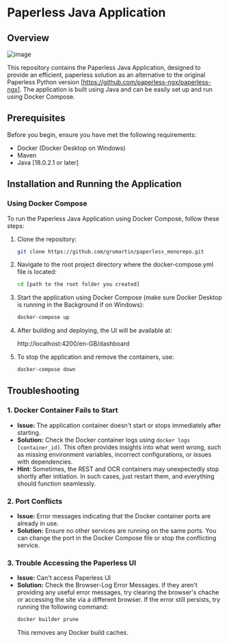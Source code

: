 # Paperless Java Application

## Overview
![image](https://github.com/grumartin/paperless_monorepo/assets/101011406/0cc305a6-a98e-4c16-9e3a-92fe27fe9161)

This repository contains the Paperless Java Application, designed to provide an efficient, paperless solution as an alternative to the original Paperless Python version [https://github.com/paperless-ngx/paperless-ngx]. The application is built using Java and can be easily set up and run using Docker Compose.

## Prerequisites

Before you begin, ensure you have met the following requirements:
- Docker (Docker Desktop on Windows)
- Maven
- Java [18.0.2.1 or later]

## Installation and Running the Application

### Using Docker Compose

To run the Paperless Java Application using Docker Compose, follow these steps:

1. Clone the repository:
   ```bash
   git clone https://github.com/grumartin/paperless_monorepo.git
2. Navigate to the root project directory where the docker-compose.yml file is located:
   ```bash
   cd [path to the root folder you created]
3. Start the application using Docker Compose (make sure Docker Desktop is running in the Background if on Windows):
   ```bash
   docker-compose up
4. After building and deploying, the UI will be available at:
   
   http://localhost:4200/en-GB/dashboard
6. To stop the application and remove the containers, use:
   ```bash
   docker-compose down

## Troubleshooting

### 1. Docker Container Fails to Start
- **Issue:** The application container doesn't start or stops immediately after starting.
- **Solution:** Check the Docker container logs using `docker logs [container_id]`. This often provides insights into what went wrong, such as missing environment variables, incorrect configurations, or issues with dependencies.
- **Hint**: Sometimes, the REST and OCR containers may unexpectedly stop shortly after initiation. In such cases, just restart them, and everything should function seamlessly.

### 2. Port Conflicts
- **Issue:** Error messages indicating that the Docker container ports are already in use.
- **Solution:** Ensure no other services are running on the same ports. You can change the port in the Docker Compose file or stop the conflicting service.

### 3. Trouble Accessing the Paperless UI
- **Issue:** Can't access Paperless UI
- **Solution:** Check the Browser-Log Error Messages. If they aren't providing any useful error messages, try clearing the browser's chache or accessing the site via a different browser. If the error still persists, try running the following command:  
  ```bash
  docker builder prune
  ```
  This removes any Docker build caches.
